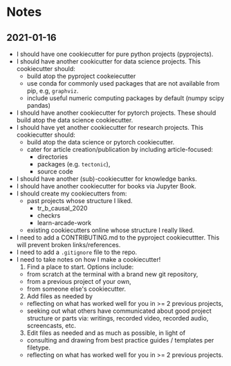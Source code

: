 # Notes

## 2021-01-16

- I should have one cookiecutter for pure python projects (pyprojects).
- I should have another cookicutter for data science projects.
This cookiecutter should:
  - build atop the pyproject cookeiecutter
  - use conda for commonly used packages that are not available from pip,
  e.g, `graphviz`.
  - include useful numeric computing packages by default (numpy scipy pandas)
- I should have another cookiecutter for pytorch projects.
These should build atop the data science cookiecutter.
- I should have yet another cookiecutter for research projects.
This cookiecutter should:
  - build atop the data science or pytorch cookiecutter.
  - cater for article creation/publication by including article-focused:
    - directories
    - packages (e.g. `tectonic`),
    - source code
- I should have another (sub)-cookiecutter for knowledge banks.
- I should have another cookiecutter for books via Jupyter Book.
- I should create my cookiecutters from:
  - past projects whose structure I liked.
    - tr_b_causal_2020
    - checkrs
    - learn-arcade-work
  - existing cookiecutters online whose structure I really liked.
- I need to add a CONTRIBUTING.md to the pyproject cookiecuttter.
This will prevent broken links/references.
- I need to add a `.gitignore` file to the repo.
- I need to take notes on how I make a cookiecutter!
  1. Find a place to start.
  Options include:
    - from scratch at the terminal with a brand new git repository,
    - from a previous project of your own,
    - from someone else's cookiecutter.
  2. Add files as needed by
    - reflecting on what has worked well for you in >= 2 previous projects,
    - seeking out what others have communicated about good project structure or
    parts via: writings, recorded video, recorded audio, screencasts, etc.
  3. Edit files as needed and as much as possible, in light of
    - consulting and drawing from best practice guides / templates per filetype.
    - reflecting on what has worked well for you in >= 2 previous projects.
